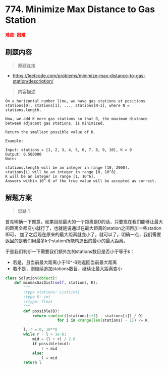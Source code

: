 #  774. Minimize Max Distance to Gas Station
**<font color=red>难度: 困难</font>**

## 刷题内容

> 原题连接

* https://leetcode.com/problems/minimize-max-distance-to-gas-station/description/

> 内容描述

```
On a horizontal number line, we have gas stations at positions stations[0], stations[1], ..., stations[N-1], where N = stations.length.

Now, we add K more gas stations so that D, the maximum distance between adjacent gas stations, is minimized.

Return the smallest possible value of D.

Example:

Input: stations = [1, 2, 3, 4, 5, 6, 7, 8, 9, 10], K = 9
Output: 0.500000
Note:

stations.length will be an integer in range [10, 2000].
stations[i] will be an integer in range [0, 10^8].
K will be an integer in range [1, 10^6].
Answers within 10^-6 of the true value will be accepted as correct.
```

## 解题方案

> 思路 1

首先明确一下题意，如果目前最大的一个距离是D的话，只要现在我们能够让最大的距离全都变小就行了，也就是说通过在最大距离的station之间再加一些station即可，
加了之后现在原来的最大距离就变小了，就可以了。明确一点，我们需要返回的是我们用最多k个station所能构造出的最小的最大距离。

于是我们判断一下需要我们额外加的stations数目是否小于等于k：
- 若是，且当前最大距离小于10^-6则返回当前最大距离
- 若不是，则继续追加stations数目，继续让最大距离变小

```python
class Solution(object):
    def minmaxGasDist(self, stations, K):
        """
        :type stations: List[int]
        :type K: int
        :rtype: float
        """
        def possible(D):
            return sum(int((stations[i+1] - stations[i]) / D)
                       for i in xrange(len(stations) - 1)) <= K

        l, r = 0, 10**8
        while r - l > 1e-6:
            mid = (l + r) / 2.0
            if possible(mid):
                r = mid
            else:
                l = mid
        return l
```
